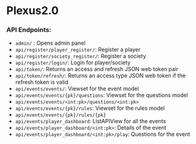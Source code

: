 # Plexus2.0

### API Endpoints:

- `admin/` : Opens admin panel
- `api/register/player_register/`: Register a player
- `api/register/society_register/`: Register a society
- `api/register/login/`: Login for player/society
- `api/token/`: Returns an access and refresh JSON web token pair
- `api/token/refresh/`: Returns an access type JSON web token if the refresh token is valid
- `api/events/events/`: Viewset for the event model
- `api/events/events/{pk}/questions`: Viewset for the questions model
- `api/events/events/<int:pk>/questions/<int:pk>`
- `api/events/events/{pk}/rules`: Viewset for the rules model
- `api/events/events/{pk}/rules/{pk}`
- `api/events/player_dashboard`: ListAPIView for all the events
- `api/events/player_dashboard/<int:pk>`: Details of the event
- `api/events/player_dashboard/<int:pk>/play`: Questions for the event
